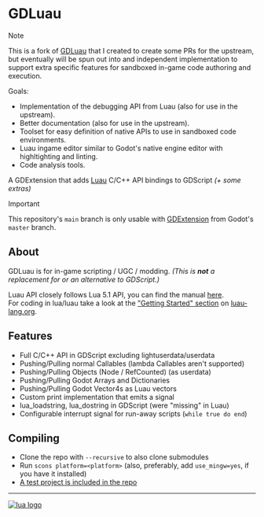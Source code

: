 # GDLuau
> [!NOTE]  
> This is a fork of [GDLuau](https://github.com/Manonox/GDLuau) that I created to create some PRs for the upstream,
> but eventually will be spun out into and independent implementation to support extra specific features
> for sandboxed in-game code authoring and execution.
>
> Goals:
> - Implementation of the debugging API from Luau (also for use in the upstream).
> - Better documentation (also for use in the upstream).
> - Toolset for easy definition of native APIs to use in sandboxed code environments.
> - Luau ingame editor similar to Godot's native engine editor with highltighting and linting.
> - Code analysis tools.

A GDExtension that adds [Luau](https://luau-lang.org) C/C++ API bindings to GDScript
*(+ some extras)*

> [!IMPORTANT]
> This repository's `main` branch is only usable with
> [GDExtension](https://godotengine.org/article/introducing-gd-extensions)
> from Godot's `master` branch.

About
-----
GDLuau is for in-game scripting / UGC / modding.
*(This is **not** a replacement for or an alternative to GDScript.)*

Luau API closely follows Lua 5.1 API, you can find the manual [here](https://www.lua.org/manual/5.1/manual.html).<br />
For coding in lua/luau take a look at the ["Getting Started" section](https://luau-lang.org/getting-started) on [luau-lang.org](https://luau-lang.org).<br />


Features
--------
- Full C/C++ API in GDScript excluding lightuserdata/userdata
- Pushing/Pulling normal Callables (lambda Callables aren't supported)
- Pushing/Pulling Objects (Node / RefCounted) (as userdata)
- Pushing/Pulling Godot Arrays and Dictionaries
- Pushing/Pulling Godot Vector4s as Luau vectors
- Custom print implementation that emits a signal
- lua_loadstring, lua_dostring in GDScript (were "missing" in Luau)
- Configurable interrupt signal for run-away scripts (`while true do end`)


Compiling
------------
- Clone the repo with `--recursive` to also clone submodules
- Run `scons platform=<platform>` (also, preferably, add `use_mingw=yes`, if you have it installed)
- [A test project is included in the repo](https://github.com/Manonox/GDLuau/tree/master/demo)

---------------
[![lua logo](https://luau-lang.org/assets/images/luau.png)](https://luau-lang.org)<br />
